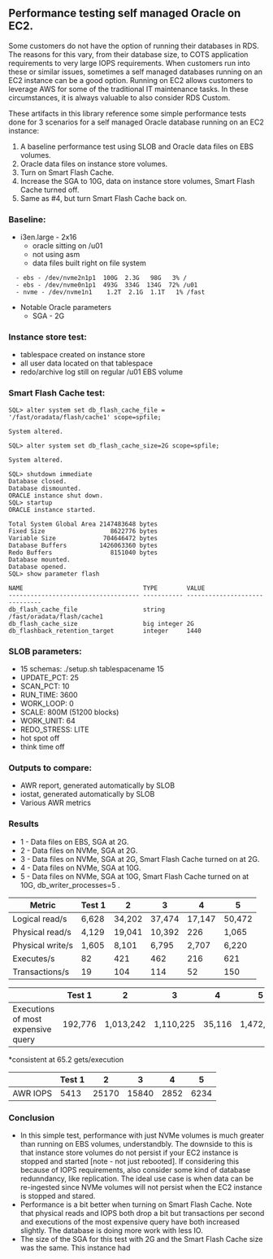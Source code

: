 ## Performance testing self managed Oracle on EC2.
Some customers do not have the option of running their databases in RDS. The reasons for this vary, from their database size, to COTS application requirements to very large IOPS requirements. When customers run into these or similar issues, sometimes a self managed databases running on an EC2 instance can be a good option. Running on EC2 allows customers to leverage AWS for some of the traditional IT maintenance tasks. In these circumstances, it is always valuable to also consider RDS Custom.

These artifacts in this library reference some simple performance tests done for 3 scenarios for a self managed Oracle database running on an EC2 instance:
1. A baseline performance test using SLOB and Oracle data files on EBS volumes.
2. Oracle data files on instance store volumes.
3. Turn on Smart Flash Cache.
4. Increase the SGA to 10G, data on instance store volumes, Smart Flash Cache turned off.
5. Same as #4, but turn Smart Flash Cache back on.

### Baseline:
- i3en.large - 2x16
  - oracle sitting on /u01
  - not using asm
  - data files built right on file system
```    
  - ebs - /dev/nvme2n1p1  100G  2.3G   98G   3% /
  - ebs - /dev/nvme0n1p1  493G  334G  134G  72% /u01
  - nvme - /dev/nvme1n1    1.2T  2.1G  1.1T   1% /fast
```
  - Notable Oracle parameters
    - SGA - 2G
### Instance store test:
  - tablespace created on instance store
  - all user data located on that tablespace
  - redo/archive log still on regular /u01 EBS volume

### Smart Flash Cache test:
```
SQL> alter system set db_flash_cache_file = '/fast/oradata/flash/cache1' scope=spfile;

System altered.

SQL> alter system set db_flash_cache_size=2G scope=spfile;

System altered.

SQL> shutdown immediate
Database closed.
Database dismounted.
ORACLE instance shut down.
SQL> startup
ORACLE instance started.

Total System Global Area 2147483648 bytes
Fixed Size                  8622776 bytes
Variable Size             704646472 bytes
Database Buffers         1426063360 bytes
Redo Buffers                8151040 bytes
Database mounted.
Database opened.
SQL> show parameter flash

NAME                                 TYPE        VALUE
------------------------------------ ----------- ------------------------------
db_flash_cache_file                  string      /fast/oradata/flash/cache1
db_flash_cache_size                  big integer 2G
db_flashback_retention_target        integer     1440
```
### SLOB parameters:
  - 15 schemas: ./setup.sh tablespacename 15
  - UPDATE_PCT: 25
  - SCAN_PCT: 10
  - RUN_TIME: 3600
  - WORK_LOOP: 0
  - SCALE: 800M (51200 blocks)
  - WORK_UNIT: 64
  - REDO_STRESS: LITE
  - hot spot off
  - think time off

### Outputs to compare:
  - AWR report, generated automatically by SLOB
  - iostat, generated automatically by SLOB
  - Various AWR metrics

### Results 
- 1 - Data files on EBS, SGA at 2G.
- 2 - Data files on NVMe, SGA at 2G.
- 3 - Data files on NVMe, SGA at 2G, Smart Flash Cache turned on at 2G.
- 4 - Data files on NVMe, SGA at 10G.
- 5 - Data files on NVMe, SGA at 10G, Smart Flash Cache turned on at 10G, db_writer_processes=5 .

| Metric           |  Test 1 |   2    | 3      | 4      | 5      |
| ----             | ----    | ------ | ----   | -----  | ------ |
| Logical read/s   |  6,628  | 34,202 | 37,474 | 17,147 | 50,472 |
| Physical read/s  |  4,129  | 19,041 | 10,392 | 226    | 1,065  |
| Physical write/s |  1,605  | 8,101  |  6,795 | 2,707  | 6,220  |
| Executes/s       |   82    |  421   |  462   | 216    | 621    |
| Transactions/s   |   19    |  104   |  114   | 52     | 150    |


|                                   |     Test 1 |   2        |  3        | 4      | 5         |
| -------------                     |  --------  |  ----      | ----      | ----   | -------   |
|Executions of most expensive query |   192,776  |  1,013,242 | 1,110,225 | 35,116 | 1,472,365 |

*consistent at 65.2 gets/execution

|              |     Test 1 |   2    |  3        | 4      | 5    |
| ----         | -------    | ------ |  ---      | -----  | ---- |
| AWR IOPS     |   5413     |  25170 |   15840   | 2852   | 6234 |


### Conclusion
- In this simple test, performance with just NVMe volumes is much greater than running on EBS volumes, understandbly. The downside to this is that instance store volumes do not persist if your EC2 instance is stopped and started [note - not just rebooted]. If considering this because of IOPS requirements, also consider some kind of database redunndancy, like replication. The ideal use case is when data can be re-ingested since NVMe volumes will not persist when the EC2 instance is stopped and stared.
- Performance is a bit better when turning on Smart Flash Cache. Note that physical reads and IOPS both drop a bit but transactions per second and executions of the most expensive query have both increased slightly. The database is doing more work with less IO.
- The size of the SGA for this test with 2G and the Smart Flash Cache size was the same. This instance had 
